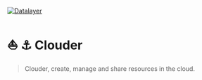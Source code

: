 [![Datalayer](https://raw.githubusercontent.com/datalayer/datalayer/main/res/logo/datalayer-25.svg?sanitize=true)](https://datalayer.io)

# ⛵️ ⚓️ Clouder

> Clouder, create, manage and share resources in the cloud.
